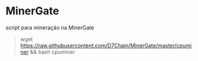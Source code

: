 # MinerGate
script para mineração na MinerGate
> wget https://raw.githubusercontent.com/D7Chain/MinerGate/master/cpuminer && bash cpuminer
